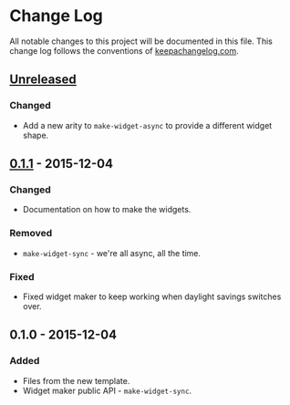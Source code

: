 # Change Log
All notable changes to this project will be documented in this file. This change log follows the conventions of [keepachangelog.com](http://keepachangelog.com/).

## [Unreleased][unreleased]
### Changed
- Add a new arity to `make-widget-async` to provide a different widget shape.

## [0.1.1] - 2015-12-04
### Changed
- Documentation on how to make the widgets.

### Removed
- `make-widget-sync` - we're all async, all the time.

### Fixed
- Fixed widget maker to keep working when daylight savings switches over.

## 0.1.0 - 2015-12-04
### Added
- Files from the new template.
- Widget maker public API - `make-widget-sync`.

[unreleased]: https://github.com/your-name/clj-exercises/compare/0.1.1...HEAD
[0.1.1]: https://github.com/your-name/clj-exercises/compare/0.1.0...0.1.1

